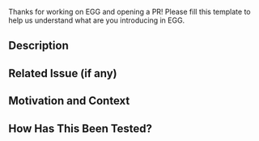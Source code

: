 Thanks for working on EGG and opening a PR!
Please fill this template to help us understand what are you introducing in EGG.

<!--- Provide a general summary of your changes in the Title above -->

## Description
<!--- Describe your changes in detail -->

## Related Issue (if any)
<!--- If suggesting a new feature or change, it would be great to discuss it in an issue first -->
<!--- If fixing a bug, there should be an issue describing it with steps to reproduce -->
<!--- Please link to the issue here: -->

## Motivation and Context
<!--- Why is this change required? What problem does it solve? -->
<!--- If it fixes an open issue, please add a link to the issue here. -->

## How Has This Been Tested?
<!--- Please describe in detail how you tested your changes. -->
<!--- Minimal test are included in the tests folder in the root directory of EGG -->
